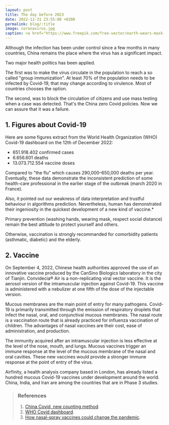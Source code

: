 ```yaml
---
layout: post
title: The day before 2023
date: 2022-12-31 23:55:00 +0200
permalink: blog/:title
image: coronavirus.jpg
caption: <a href="https://www.freepik.com/free-vector/earth-wears-mask-prevent-spread-virus-planet-earth-with-face-mask-protect-fight-against-corona-virus-hand-drawn-vector-illustration_25658521.htm#page=3&query=infection&position=10&from_view=search&track=sph">Image by WangXiNa</a>
---
```

Although the infection has been under control since a few months in many countries, China remains the place where the virus has a significant impact.

Two major health politics has been applied.

The first was to make the virus circulate in the population to reach a so called "group immunization". At least 70% of the population needs to be infected by Covid-19, that may change according to virulence. Most of countries chooses the option.

The second, was to block the circulation of citizens and use mass testing when a case was detected. That's the China zero Covid policies. Now we can assure that it was a failure.  

## 1. Figures about Covid-19

Here are some figures extract from the World Health Organization (WHO) Covid-19 dashboard on the 12th of December 2022:

+ 651.918.402 confirmed cases
+ 6.656.601 deaths
+ 13.073.712.554 vaccine doses

Compared to "the flu" which causes 290,000–650,000 deaths per year.
Eventually, these data demonstrate the inconsistent prediction of some health-care professional in the earlier stage of the outbreak (march 2020 in France).

Also, it pointed out our weakness of data interpretation and trustful behaviour in algorithms prediction.
Nevertheless, human has demonstrated their ingeniosity in the quickest development of a new kind of vaccine.*

Primary prevention (washing hands, wearing mask, respect social distance) remain the best attitude to protect yourself and others.

Otherwise, vaccination is strongly recommanded for comorbidity patients (asthmatic, diabetic) and the elderly.

## 2. Vaccine

On September 4, 2022, Chinese health authorities approved the use of an innovative vaccine produced by the CanSino Biologics laboratory in the city of Tianjin. Convidecia® Air is a non-replicating viral vector vaccine. It is the aerosol version of the intramuscular injection against Covid-19. This vaccine is administered with a nebulizer at one fifth of the dose of the injectable version.

Mucous membranes are the main point of entry for many pathogens. Covid-19 is primarily transmitted through the emission of respiratory droplets that infect the nasal, oral, and conjunctival mucous membranes. The nasal route is a vaccination route that is already practiced for influenza vaccination of children. The advantages of nasal vaccines are their cost, ease of administration, and production.

The immunity acquired after an intramuscular injection is less effective at the level of the nose, mouth, and lungs. Mucous vaccines trigger an immune response at the level of the mucous membrane of the nasal and oral cavities. These new vaccines would provide a stronger immune response at the point of entry of the virus.

Airfinity, a health analysis company based in London, has already listed a hundred mucous Covid-19 vaccines under development around the world. China, India, and Iran are among the countries that are in Phase 3 studies.

> ### References
>
> 1. [China Covid, new counting method](https://www.bbc.com/news/world-asia-64044204).
> 2. [WHO Covid dashboard](https://covid19.who.int/).
> 3. [How nasal-spray vaccines could change the pandemic](https://www.nature.com/articles/d41586-022-02824-3).
